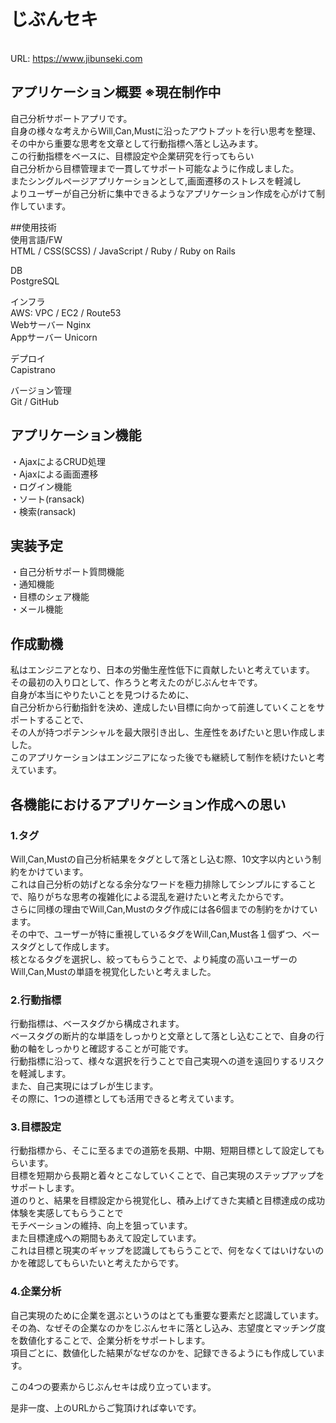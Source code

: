 # じぶんセキ
<br>URL: https://www.jibunseki.com

## アプリケーション概要 ※現在制作中
自己分析サポートアプリです。<br>
自身の様々な考えからWill,Can,Mustに沿ったアウトプットを行い思考を整理、 <br>
その中から重要な思考を文章として行動指標へ落とし込みます。<br>
この行動指標をベースに、目標設定や企業研究を行ってもらい<br>
自己分析から目標管理まで一貫してサポート可能なように作成しました。<br>
またシングルページアプリケーションとして,画面遷移のストレスを軽減し<br>
よりユーザーが自己分析に集中できるようなアプリケーション作成を心がけて制作しています。

##使用技術<br>
使用言語/FW<br>
HTML / CSS(SCSS) / JavaScript / Ruby / Ruby on Rails

DB<br>
PostgreSQL

インフラ<br>
AWS: VPC / EC2 / Route53<br>
Webサーバー Nginx<br>
Appサーバー Unicorn<br>

デプロイ<br>
Capistrano

バージョン管理<br>
Git / GitHub

## アプリケーション機能
・AjaxによるCRUD処理<br>
・Ajaxによる画面遷移<br>
・ログイン機能<br>
・ソート(ransack)<br>
・検索(ransack)<br>

## 実装予定
・自己分析サポート質問機能<br>
・通知機能<br>
・目標のシェア機能<br>
・メール機能<br>


## 作成動機
私はエンジニアとなり、日本の労働生産性低下に貢献したいと考えています。<br>
その最初の入り口として、作ろうと考えたのがじぶんセキです。<br>
自身が本当にやりたいことを見つけるために、<br>
自己分析から行動指針を決め、達成したい目標に向かって前進していくことをサポートすることで、<br>
その人が持つポテンシャルを最大限引き出し、生産性をあげたいと思い作成しました。<br>
このアプリケーションはエンジニアになった後でも継続して制作を続けたいと考えています。

## 各機能におけるアプリケーション作成への思い
### 1.タグ
Will,Can,Mustの自己分析結果をタグとして落とし込む際、10文字以内という制約をかけています。<br>
これは自己分析の妨げとなる余分なワードを極力排除してシンプルにすることで、陥りがちな思考の複雑化による混乱を避けたいと考えたからです。<br>
さらに同様の理由でWill,Can,Mustのタグ作成には各6個までの制約をかけています。<br>
その中で、ユーザーが特に重視しているタグをWill,Can,Must各１個ずつ、ベースタグとして作成します。<br>
核となるタグを選択し、絞ってもらうことで、より純度の高いユーザーのWill,Can,Mustの単語を視覚化したいと考えました。

### 2.行動指標
行動指標は、ベースタグから構成されます。<br>
ベースタグの断片的な単語をしっかりと文章として落とし込むことで、自身の行動の軸をしっかりと確認することが可能です。<br>
行動指標に沿って、様々な選択を行うことで自己実現への道を遠回りするリスクを軽減します。<br>
また、自己実現にはブレが生じます。<br>
その際に、1つの道標としても活用できると考えています。<br>

### 3.目標設定
行動指標から、そこに至るまでの道筋を長期、中期、短期目標として設定してもらいます。<br>
目標を短期から長期と着々とこなしていくことで、自己実現のステップアップをサポートします。<br>
道のりと、結果を目標設定から視覚化し、積み上げてきた実績と目標達成の成功体験を実感してもらうことで<br>
モチベーションの維持、向上を狙っています。<br>
また目標達成への期間もあえて設定しています。<br>
これは目標と現実のギャップを認識してもらうことで、何をなくてはいけないのかを確認してもらいたいと考えたからです。

### 4.企業分析
自己実現のために企業を選ぶというのはとても重要な要素だと認識しています。<br>
その為、なぜその企業なのかをじぶんセキに落とし込み、志望度とマッチング度を数値化することで、企業分析をサポートします。<br>
項目ごとに、数値化した結果がなぜなのかを、記録できるようにも作成しています。<br>

この4つの要素からじぶんセキは成り立っています。<br>


是非一度、上のURLからご覧頂ければ幸いです。
